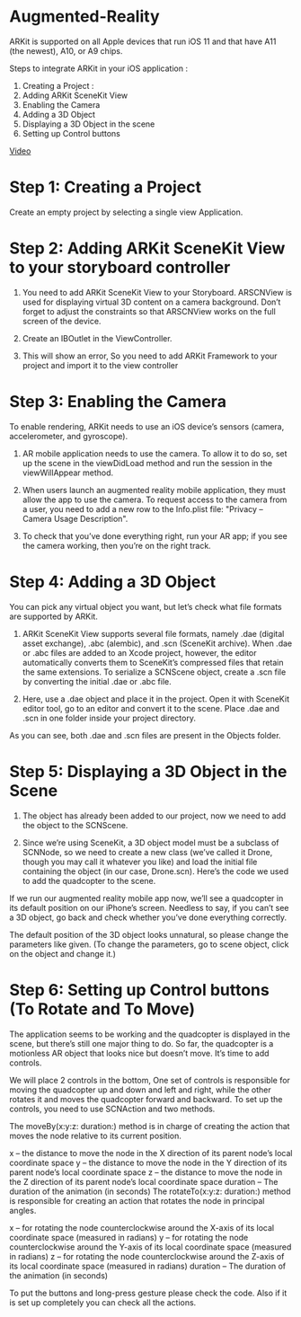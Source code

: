 # Augmented-Reality

ARKit is supported on all Apple devices that run iOS 11 and that have A11 (the newest), A10, or A9 chips.

Steps to integrate ARKit in your iOS application :
1. Creating a Project :
2. Adding ARKit SceneKit View
3. Enabling the Camera
4. Adding a 3D Object
5. Displaying a 3D Object in the scene
6. Setting up Control buttons

[Video](https://github.com/RvAgrawal/Augmented-Reality/blob/master/AR.mp4)

# Step 1: Creating a Project
Create an empty project by selecting a single view Application.
 
# Step 2: Adding ARKit SceneKit View to your storyboard controller
1. You need to add ARKit SceneKit View to your Storyboard. ARSCNView is used for displaying virtual 3D content on a camera background. Don’t forget to adjust the constraints so that ARSCNView works on the full screen of the device.

2. Create an IBOutlet in the ViewController.

3. This will show an error, So you need to add ARKit Framework to your project and import it to the view controller

# Step 3: Enabling the Camera
 To enable rendering, ARKit needs to use an iOS device’s sensors (camera, accelerometer, and gyroscope).
1. AR mobile application needs to use the camera. To allow it to do so, set up the scene in the viewDidLoad method and run the session in the viewWillAppear method.

2. When users launch an augmented reality mobile application, they must allow the app to use the camera. To request access to the camera from a user, you need to add a new row to the Info.plist file: "Privacy – Camera Usage Description".

3. To check that you’ve done everything right, run your AR app; if you see the camera working, then you’re on the right track.

# Step 4: Adding a 3D Object
You can pick any virtual object you want, but let’s check what file formats are supported by ARKit.
1. ARKit SceneKit View supports several file formats, namely .dae (digital asset exchange), .abc (alembic), and .scn (SceneKit archive). When .dae or .abc files are added to an Xcode project, however, the editor automatically converts them to SceneKit’s compressed files that retain the same extensions. To serialize a SCNScene object, create a .scn file by converting the initial .dae or .abc file.

2. Here, use a .dae object and place it in the project. Open it with SceneKit editor tool, go to an editor and convert it to the scene. Place .dae and .scn in one folder inside your project directory.

As you can see, both .dae and .scn files are present in the Objects folder.

 

# Step 5: Displaying a 3D Object in the Scene
1. The object has already been added to our project, now we need to add the object to the SCNScene.

2. Since we’re using SceneKit, a 3D object model must be a subclass of SCNNode, so we need to create a new class (we’ve called it Drone, though you may call it whatever you like) and load the initial file containing the object (in our case, Drone.scn). Here’s the code we used to add the quadcopter to the scene.


 If we run our augmented reality mobile app now, we’ll see a quadcopter in its default position on our iPhone’s screen. Needless to say, if you can’t see a 3D object, go back and check whether you’ve done everything correctly.

 The default position of the 3D object looks unnatural, so please change the parameters like given. (To change the parameters, go to scene object, click on the object and change it.)

 
 
# Step 6: Setting up Control buttons (To Rotate and To Move)
The application seems to be working and the quadcopter is displayed in the scene, but there’s still one major thing to do. So far, the quadcopter is a motionless AR object that looks nice but doesn’t move. It’s time to add controls.

We will place 2 controls in the bottom, One set of controls is responsible for moving the quadcopter up and down and left and right, while the other rotates it and moves the quadcopter forward and backward. To set up the controls, you need to use SCNAction and two methods.

The moveBy(x:y:z: duration:) method is in charge of creating the action that moves the node relative to its current position.

x – the distance to move the node in the X direction of its parent node’s local coordinate space
y – the distance to move the node in the Y direction of its parent node’s local coordinate space
z – the distance to move the node in the Z direction of its parent node’s local coordinate space
duration – The duration of the animation (in seconds)
The rotateTo(x:y:z: duration:) method is responsible for creating an action that rotates the node in principal angles.

x – for rotating the node counterclockwise around the X-axis of its local coordinate space (measured in radians)
y – for rotating the node counterclockwise around the Y-axis of its local coordinate space (measured in radians)
z – for rotating the node counterclockwise around the Z-axis of its local coordinate space (measured in radians)
duration – The duration of the animation (in seconds)
  
To put the buttons and long-press gesture please check the code. Also if it is set up completely you can check all the actions.
